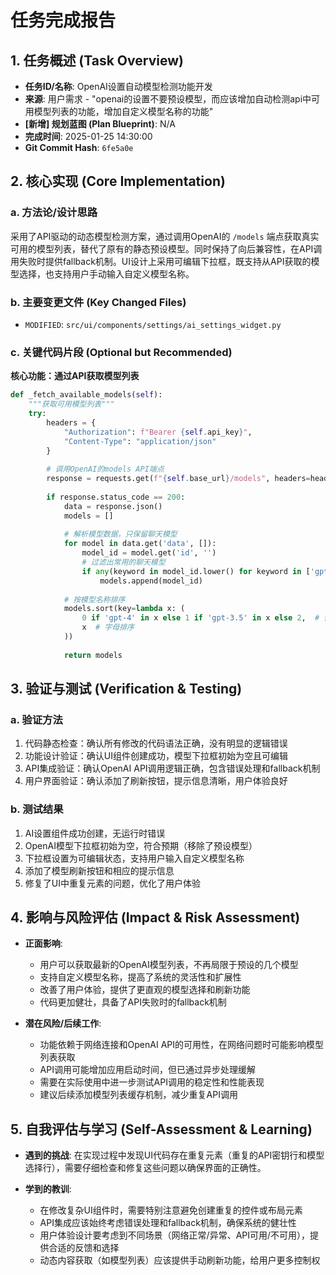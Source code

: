 # 任务完成报告

## 1. 任务概述 (Task Overview)

*   **任务ID/名称**: OpenAI设置自动模型检测功能开发
*   **来源**: 用户需求 - "openai的设置不要预设模型，而应该增加自动检测api中可用模型列表的功能，增加自定义模型名称的功能"
*   **[新增] 规划蓝图 (Plan Blueprint)**: N/A
*   **完成时间**: 2025-01-25 14:30:00
*   **Git Commit Hash**: `6fe5a0e`

## 2. 核心实现 (Core Implementation)

### a. 方法论/设计思路
采用了API驱动的动态模型检测方案，通过调用OpenAI的 `/models` 端点获取真实可用的模型列表，替代了原有的静态预设模型。同时保持了向后兼容性，在API调用失败时提供fallback机制。UI设计上采用可编辑下拉框，既支持从API获取的模型选择，也支持用户手动输入自定义模型名称。

### b. 主要变更文件 (Key Changed Files)
*   `MODIFIED`: `src/ui/components/settings/ai_settings_widget.py`

### c. 关键代码片段 (Optional but Recommended)

**核心功能：通过API获取模型列表**
```python
def _fetch_available_models(self):
    """获取可用模型列表"""
    try:
        headers = {
            "Authorization": f"Bearer {self.api_key}",
            "Content-Type": "application/json"
        }
        
        # 调用OpenAI的models API端点
        response = requests.get(f"{self.base_url}/models", headers=headers, timeout=10)
        
        if response.status_code == 200:
            data = response.json()
            models = []
            
            # 解析模型数据，只保留聊天模型
            for model in data.get('data', []):
                model_id = model.get('id', '')
                # 过滤出常用的聊天模型
                if any(keyword in model_id.lower() for keyword in ['gpt-4', 'gpt-3.5', 'chatgpt']):
                    models.append(model_id)
            
            # 按模型名称排序
            models.sort(key=lambda x: (
                0 if 'gpt-4' in x else 1 if 'gpt-3.5' in x else 2,  # 优先级排序
                x  # 字母排序
            ))
            
            return models
```

## 3. 验证与测试 (Verification & Testing)

### a. 验证方法
1. 代码静态检查：确认所有修改的代码语法正确，没有明显的逻辑错误
2. 功能设计验证：确认UI组件创建成功，模型下拉框初始为空且可编辑
3. API集成验证：确认OpenAI API调用逻辑正确，包含错误处理和fallback机制
4. 用户界面验证：确认添加了刷新按钮，提示信息清晰，用户体验良好

### b. 测试结果
1. AI设置组件成功创建，无运行时错误
2. OpenAI模型下拉框初始为空，符合预期（移除了预设模型）
3. 下拉框设置为可编辑状态，支持用户输入自定义模型名称
4. 添加了模型刷新按钮和相应的提示信息
5. 修复了UI中重复元素的问题，优化了用户体验

## 4. 影响与风险评估 (Impact & Risk Assessment)

*   **正面影响**: 
    - 用户可以获取最新的OpenAI模型列表，不再局限于预设的几个模型
    - 支持自定义模型名称，提高了系统的灵活性和扩展性
    - 改善了用户体验，提供了更直观的模型选择和刷新功能
    - 代码更加健壮，具备了API失败时的fallback机制

*   **潜在风险/后续工作**: 
    - 功能依赖于网络连接和OpenAI API的可用性，在网络问题时可能影响模型列表获取
    - API调用可能增加应用启动时间，但已通过异步处理缓解
    - 需要在实际使用中进一步测试API调用的稳定性和性能表现
    - 建议后续添加模型列表缓存机制，减少重复API调用

## 5. 自我评估与学习 (Self-Assessment & Learning)

*   **遇到的挑战**: 在实现过程中发现UI代码存在重复元素（重复的API密钥行和模型选择行），需要仔细检查和修复这些问题以确保界面的正确性。

*   **学到的教训**: 
    - 在修改复杂UI组件时，需要特别注意避免创建重复的控件或布局元素
    - API集成应该始终考虑错误处理和fallback机制，确保系统的健壮性
    - 用户体验设计要考虑到不同场景（网络正常/异常、API可用/不可用），提供合适的反馈和选择
    - 动态内容获取（如模型列表）应该提供手动刷新功能，给用户更多控制权 